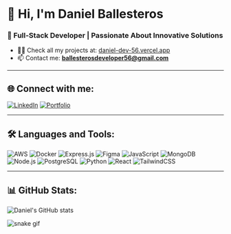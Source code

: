 # 👋 Hi, I'm **Daniel Ballesteros**
### 🚀 Full-Stack Developer | Passionate About Innovative Solutions

- 👨‍💻 Check all my projects at: [daniel-dev-56.vercel.app](https://daniel-dev-56.vercel.app)
- 📫 Contact me: **ballesterosdeveloper56@gmail.com**

---

## 🌐 Connect with me:
[![LinkedIn](https://img.shields.io/badge/LinkedIn-%230077B5.svg?&style=for-the-badge&logo=linkedin&logoColor=white)](https://linkedin.com/in/daniel-ballesteros-44b70817b)
[![Portfolio](https://img.shields.io/badge/Portfolio-%23000000.svg?&style=for-the-badge&logo=About.me&logoColor=white)](https://daniel-dev-56.vercel.app)

---

## 🛠 Languages and Tools:
![AWS](https://img.shields.io/badge/AWS-232F3E?style=for-the-badge&logo=amazon-aws&logoColor=white)
![Docker](https://img.shields.io/badge/Docker-2496ED?style=for-the-badge&logo=docker&logoColor=white)
![Express.js](https://img.shields.io/badge/Express.js-404D59?style=for-the-badge)
![Figma](https://img.shields.io/badge/Figma-F24E1E?style=for-the-badge&logo=figma&logoColor=white)
![JavaScript](https://img.shields.io/badge/JavaScript-F7DF1E?style=for-the-badge&logo=javascript&logoColor=black)
![MongoDB](https://img.shields.io/badge/MongoDB-4EA94B?style=for-the-badge&logo=mongodb&logoColor=white)
![Node.js](https://img.shields.io/badge/Node.js-43853D?style=for-the-badge&logo=node-dot-js&logoColor=white)
![PostgreSQL](https://img.shields.io/badge/PostgreSQL-316192?style=for-the-badge&logo=postgresql&logoColor=white)
![Python](https://img.shields.io/badge/Python-3776AB?style=for-the-badge&logo=python&logoColor=white)
![React](https://img.shields.io/badge/React-20232A?style=for-the-badge&logo=react&logoColor=61DAFB)
![TailwindCSS](https://img.shields.io/badge/Tailwind_CSS-38B2AC?style=for-the-badge&logo=tailwind-css&logoColor=white)

---

## 📊 GitHub Stats:
![Daniel's GitHub stats](https://github-readme-stats.vercel.app/api?username=BallesterosDev56&show_icons=true&theme=radical)

![snake gif](https://github.com/BallesterosDev56/BallesterosDev56/output/github-contribution-grid-snake.svg)
